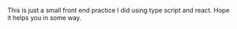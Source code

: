 This is just a small front end practice I did using type script and react. Hope it helps you in some way.
